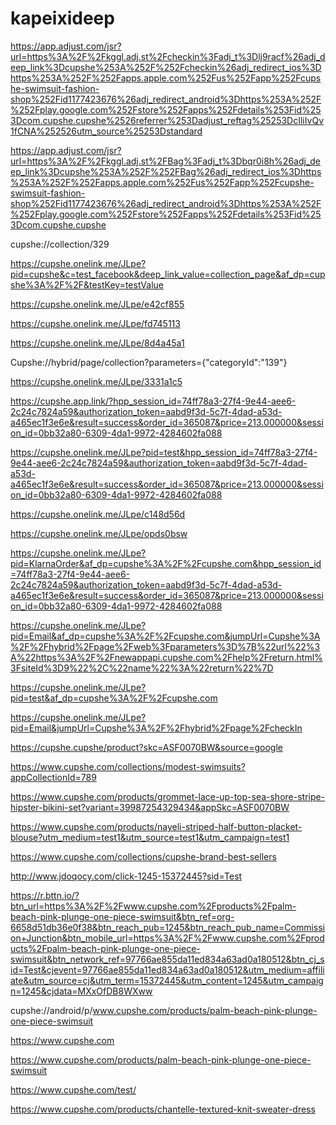 # kapeixideep
https://app.adjust.com/jsr?url=https%3A%2F%2Fkggl.adj.st%2Fcheckin%3Fadj_t%3Dlj9racf%26adj_deep_link%3Dcupshe%253A%252F%252Fcheckin%26adj_redirect_ios%3Dhttps%253A%252F%252Fapps.apple.com%252Fus%252Fapp%252Fcupshe-swimsuit-fashion-shop%252Fid1177423676%26adj_redirect_android%3Dhttps%253A%252F%252Fplay.google.com%252Fstore%252Fapps%252Fdetails%253Fid%253Dcom.cupshe.cupshe%2526referrer%253Dadjust_reftag%25253DcIliIvQv1fCNA%252526utm_source%25253Dstandard

https://app.adjust.com/jsr?url=https%3A%2F%2Fkggl.adj.st%2FBag%3Fadj_t%3Dbqr0i8h%26adj_deep_link%3Dcupshe%253A%252F%252FBag%26adj_redirect_ios%3Dhttps%253A%252F%252Fapps.apple.com%252Fus%252Fapp%252Fcupshe-swimsuit-fashion-shop%252Fid1177423676%26adj_redirect_android%3Dhttps%253A%252F%252Fplay.google.com%252Fstore%252Fapps%252Fdetails%253Fid%253Dcom.cupshe.cupshe


cupshe://collection/329


https://cupshe.onelink.me/JLpe?pid=cupshe&c=test_facebook&deep_link_value=collection_page&af_dp=cupshe%3A%2F%2F&testKey=testValue

https://cupshe.onelink.me/JLpe/e42cf855

https://cupshe.onelink.me/JLpe/fd745113


https://cupshe.onelink.me/JLpe/8d4a45a1

Cupshe://hybrid/page/collection?parameters={"categoryId":"139"}


https://cupshe.onelink.me/JLpe/3331a1c5


https://cupshe.app.link/?hpp_session_id=74ff78a3-27f4-9e44-aee6-2c24c7824a59&authorization_token=aabd9f3d-5c7f-4dad-a53d-a465ec1f3e6e&result=success&order_id=365087&price=213.000000&session_id=0bb32a80-6309-4da1-9972-4284602fa088


https://cupshe.onelink.me/JLpe?pid=test&hpp_session_id=74ff78a3-27f4-9e44-aee6-2c24c7824a59&authorization_token=aabd9f3d-5c7f-4dad-a53d-a465ec1f3e6e&result=success&order_id=365087&price=213.000000&session_id=0bb32a80-6309-4da1-9972-4284602fa088


https://cupshe.onelink.me/JLpe/c148d56d

https://cupshe.onelink.me/JLpe/opds0bsw


https://cupshe.onelink.me/JLpe?pid=KlarnaOrder&af_dp=cupshe%3A%2F%2Fcupshe.com&hpp_session_id=74ff78a3-27f4-9e44-aee6-2c24c7824a59&authorization_token=aabd9f3d-5c7f-4dad-a53d-a465ec1f3e6e&result=success&order_id=365087&price=213.000000&session_id=0bb32a80-6309-4da1-9972-4284602fa088



https://cupshe.onelink.me/JLpe?pid=Email&af_dp=cupshe%3A%2F%2Fcupshe.com&jumpUrl=Cupshe%3A%2F%2Fhybrid%2Fpage%2Fweb%3Fparameters%3D%7B%22url%22%3A%22https%3A%2F%2Fnewappapi.cupshe.com%2Fhelp%2Freturn.html%3FsiteId%3D9%22%2C%22name%22%3A%22return%22%7D


https://cupshe.onelink.me/JLpe?pid=test&af_dp=cupshe%3A%2F%2Fcupshe.com


https://cupshe.onelink.me/JLpe?pid=Email&jumpUrl=Cupshe%3A%2F%2Fhybrid%2Fpage%2FcheckIn

https://cupshe.cupshe/product?skc=ASF0070BW&source=google

https://www.cupshe.com/collections/modest-swimsuits?appCollectionId=789

https://www.cupshe.com/products/grommet-lace-up-top-sea-shore-stripe-hipster-bikini-set?variant=39987254329434&appSkc=ASF0070BW


https://www.cupshe.com/products/nayeli-striped-half-button-placket-blouse?utm_medium=test1&utm_source=test1&utm_campaign=test1


https://www.cupshe.com/collections/cupshe-brand-best-sellers


http://www.jdoqocy.com/click-1245-15372445?sid=Test


https://r.bttn.io/?btn_url=https%3A%2F%2Fwww.cupshe.com%2Fproducts%2Fpalm-beach-pink-plunge-one-piece-swimsuit&btn_ref=org-6658d51db36e0f38&btn_reach_pub=1245&btn_reach_pub_name=Commission+Junction&btn_mobile_url=https%3A%2F%2Fwww.cupshe.com%2Fproducts%2Fpalm-beach-pink-plunge-one-piece-swimsuit&btn_network_ref=97766ae855da11ed834a63ad0a180512&btn_cj_sid=Test&cjevent=97766ae855da11ed834a63ad0a180512&utm_medium=affiliate&utm_source=cj&utm_term=15372445&utm_content=1245&utm_campaign=1245&cjdata=MXxOfDB8WXww


cupshe://android/p/www.cupshe.com/products/palm-beach-pink-plunge-one-piece-swimsuit


https://www.cupshe.com

https://www.cupshe.com/products/palm-beach-pink-plunge-one-piece-swimsuit

https://www.cupshe.com/test/

https://www.cupshe.com/products/chantelle-textured-knit-sweater-dress
